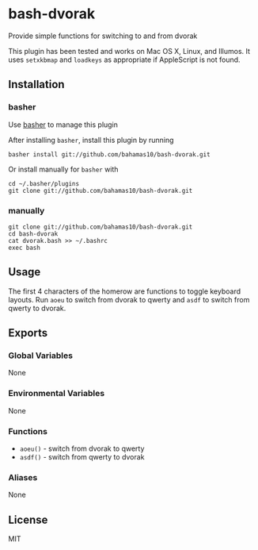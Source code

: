 bash-dvorak
===========

Provide simple functions for switching to and from dvorak

This plugin has been tested and works on Mac OS X, Linux, and Illumos.
It uses `setxkbmap` and `loadkeys` as appropriate
if AppleScript is not found.

Installation
------------

### basher

Use [basher](https://github.com/bahamas10/basher) to manage this plugin

After installing `basher`, install this plugin by running

    basher install git://github.com/bahamas10/bash-dvorak.git

Or install manually for `basher` with

    cd ~/.basher/plugins
    git clone git://github.com/bahamas10/bash-dvorak.git

### manually

    git clone git://github.com/bahamas10/bash-dvorak.git
    cd bash-dvorak
    cat dvorak.bash >> ~/.bashrc
    exec bash

Usage
-----

The first 4 characters of the homerow are functions to toggle keyboard layouts.
Run `aoeu` to switch from dvorak to qwerty and `asdf` to switch from qwerty to
dvorak.

Exports
-------

### Global Variables

None

### Environmental Variables

None

### Functions

- `aoeu()` - switch from dvorak to qwerty
- `asdf()` - switch from qwerty to dvorak

### Aliases

None

License
-------

MIT
